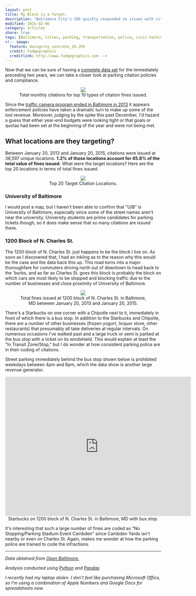 ```yaml
---
layout: post
title: My Block is a Target.
description: "Baltimore City's CDO quickly responded to issues with citation data."
modified: 2015-02-06
category: articles
share: true
tags: [Baltimore, cities, parking, transportation, police, civic-hacking]
<!-- image:
  feature: design/ny_concrete_10.JPG
  credit: Fudgegraphics
  creditlink: http://www.fudgegraphics.com -->
---
```


Now that we can be sure of having a <a href='{{ site.url }}/articles/Quick-Response-From-Baltimore-Chief-Data-Officer'>complete data set</a> for the immediately preceding two years, we can take a closer look at parking citation policies and compliance.

<center>
<figure>
  <a href='{{ site.url }}/images/2015-02/Top 10 Monthly Citation Plot 2013-02-01 to 2014-12-31.png'><img src='{{ site.url }}/images/2015-02/Top 10 Monthly Citation Plot 2013-02-01 to 2014-12-31.png'></a>
  <figcaption>Total monthly citations for top 10 types of citation fines issued.</figcaption>
</figure>
</center>

Since the <a href='http://www.baltimoresun.com/news/maryland/sun-investigates/bs-md-speed-camera-hearing-20141201-story.html'>traffic camera program ended in Baltimore in 2013</a> it appears enforcement policies have taken a dramatic turn to make up some of the lost revenue.  Moreover, judging by the spike this past December, I'd hazard a guess that either year-end budgets were looking tight or that goals or quotas had been set at the beginning of the year and were not being met.

## What locations are they targeting?

Between January 20, 2013 and January 20, 2015, citations were issued at 38,597 unique locations.  **1.2% of those locations account for 45.8% of the total value of fines issued.**  What were the target locations?  Here are the top 20 locations in terms of total fines issued.

<center>
<figure>
  <a href='{{ site.url }}/images/2015-02/Top20_Target_Locations.png'><img src='{{ site.url }}/images/2015-02/Top20_Target_Locations.png'></a>
  <figcaption>Top 20 Target Citation Locations.</figcaption>
</figure>
</center>

### University of Baltimore

I would post a map, but I haven't been able to confirm that "U/B" is University of Baltimore, especially since some of the street names aren't near the university.  University students are prime candidates for parking tickets though, so it does make sense that so many citations are issued there.

### 1200 Block of N. Charles St.

The 1200 block of N. Charles St. just happens to be the block I live on.  As soon as I discovered that, I had an inkling as to the reason why this would be the case and the data back this up.  This road turns into a major thoroughfare for commuters driving north out of downtown to head back to the 'burbs, and as far as Charles St. goes this block is probably the block on which cars are most likely to be stopped and blocking traffic due to the number of businesses and close proximity of University of Baltimore.

<center>
<figure>
  <a href='{{ site.url }}/images/2015-02/1200_Block_N_Charles.png'><img src='{{ site.url }}/images/2015-02/1200_Block_N_Charles.png'></a>
  <figcaption>Total fines issued at 1200 block of N. Charles St. in Baltimore, MD between January 20, 2013 and January 20, 2015.</figcaption>
</figure>
</center>

There's a Starbucks on one corner with a Chipotle next to it, immediately in front of which there is a bus stop.  In addition to the Starbucks and Chipotle, there are a number of other businesses (frozen yogurt, licquor store, other restaurants) that presumably all take deliveries at regular intervals.  On numerous occasions I've walked past and a large truck or semi is parked at the bus stop with a ticket on its windshield.  This would explain at least the "In Transit Zone/Stop," but I do wonder at how consistent parking police are in their coding of citations.

Street parking immediately behind the bus stop shown below is prohibited weekdays between 4pm and 6pm, which the data show is another large revenue generator.   

<center>
<iframe src="https://www.google.com/maps/embed?pb=!1m0!3m2!1sen!2sus!4v1423505612169!6m8!1m7!1sfA92b-gWtpBw7_rLxBABSQ!2m2!1d39.30448!2d-76.616122!3f141.43900848353474!4f-17.57579463067043!5f0.7820865974627469" width="600" height="450" frameborder="0" style="border:0"></iframe>
<figcaption>Starbucks on 1200 block of N. Charles St. in Baltimore, MD with bus stop.</figcaption>
</center>

It's interesting that such a large number of fines are coded as "No Stopping/Parking Stadium Event Cambden"  since Cambden Yards isn't nearby or even on Charles St.  Again, makes me wonder at how the parking police are trained to code the infractions.

---
*Data obtained from <a href='http://data.baltimorecity.gov/'>Open Baltimore.</a>*

*Analysis conducted using <a href='http://www.python.org'>Python</a> and <a href='http://pandas.pydata.org'>Pandas</a>*

*I recently had my laptop stolen. I don't feel like purchasing Microsoft Office, so I'm using a combination of Apple Numbers and Google Docs for spreadsheets now.*


